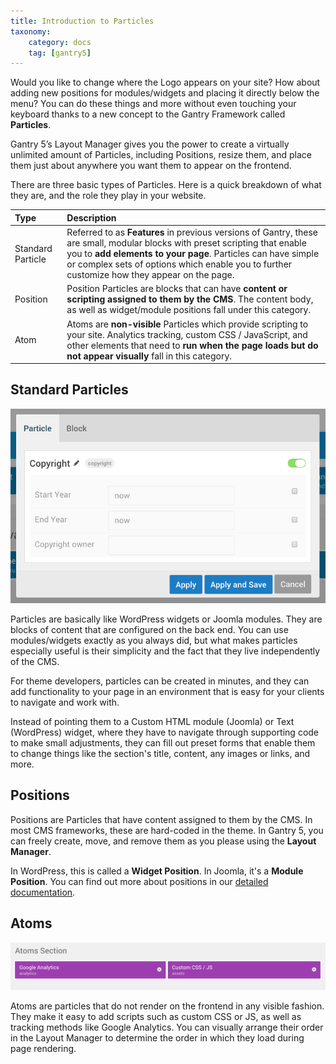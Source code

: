 ```yaml
---
title: Introduction to Particles
taxonomy:
    category: docs
    tag: [gantry5]
---
```


Would you like to change where the Logo appears on your site? How about adding new positions for modules/widgets and placing it directly below the menu? You can do these things and more without even touching your keyboard thanks to a new concept to the Gantry Framework called **Particles**.

Gantry 5’s Layout Manager gives you the power to create a virtually unlimited amount of Particles, including Positions, resize them, and place them just about anywhere you want them to appear on the frontend. 

There are three basic types of Particles. Here is a quick breakdown of what they are, and the role they play in your website.

| Type              | Description                                                                                                                                                                                                                                                                                 |
| :-----            | :-----                                                                                                                                                                                                                                                                                      |
| Standard Particle | Referred to as **Features** in previous versions of Gantry, these are small, modular blocks with preset scripting that enable you to **add elements to your page**. Particles can have simple or complex sets of options which enable you to further customize how they appear on the page. |
| Position          | Position Particles are blocks that can have **content or scripting assigned to them by the CMS**. The content body, as well as widget/module positions fall under this category.                                                                                                            |
| Atom              | Atoms are **non-visible** Particles which provide scripting to your site. Analytics tracking, custom CSS / JavaScript, and other elements that need to **run when the page loads but do not appear visually** fall in this category.                                                     |

Standard Particles
-----

![Particles](particles_1.png?classes=shadow,border)

Particles are basically like WordPress widgets or Joomla modules. They are blocks of content that are configured on the back end. You can use modules/widgets exactly as you always did, but what makes particles especially useful is their simplicity and the fact that they live independently of the CMS.

For theme developers, particles can be created in minutes, and they can add functionality to your page in an environment that is easy for your clients to navigate and work with.

Instead of pointing them to a Custom HTML module (Joomla) or Text (WordPress) widget, where they have to navigate through supporting code to make small adjustments, they can fill out preset forms that enable them to change things like the section's title, content, any images or links, and more.

Positions
-----

Positions are Particles that have content assigned to them by the CMS. In most CMS frameworks, these are hard-coded in the theme. In Gantry 5, you can freely create, move, and remove them as you please using the **Layout Manager**.

In WordPress, this is called a **Widget Position**. In Joomla, it's a **Module Position**. You can find out more about positions in our [detailed documentation](../position/).

Atoms
-----

![Particles](particles_2.png?classes=shadow,border)

Atoms are particles that do not render on the frontend in any visible fashion. They make it easy to add scripts such as custom CSS or JS, as well as tracking methods like Google Analytics. You can visually arrange their order in the Layout Manager to determine the order in which they load during page rendering.
